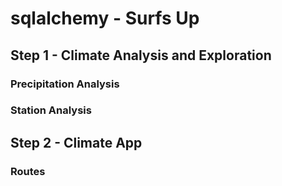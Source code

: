 # sqlalchemy - Surfs Up
[](climate_starter.ipynb)

## Step 1 - Climate Analysis and Exploration
### Precipitation Analysis
### Station Analysis
## Step 2 - Climate App
### Routes
